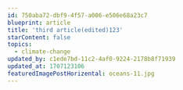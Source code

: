 ```yaml
---
id: 750aba72-dbf9-4f57-a006-e506e68a23c7
blueprint: article
title: 'third article(edited)123'
starContent: false
topics:
  - climate-change
updated_by: c1ede7bd-11c2-4af0-9224-2178b8f71939
updated_at: 1707123106
featuredImagePostHorizental: oceans-11.jpg
---
```

